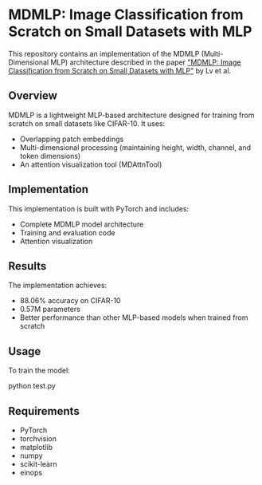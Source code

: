 # MDMLP: Image Classification from Scratch on Small Datasets with MLP

This repository contains an implementation of the MDMLP (Multi-Dimensional MLP) architecture described in the paper ["MDMLP: Image Classification from Scratch on Small Datasets with MLP"](https://arxiv.org/abs/2205.14477) by Lv et al.

## Overview

MDMLP is a lightweight MLP-based architecture designed for training from scratch on small datasets like CIFAR-10. It uses:
- Overlapping patch embeddings
- Multi-dimensional processing (maintaining height, width, channel, and token dimensions)
- An attention visualization tool (MDAttnTool)

## Implementation

This implementation is built with PyTorch and includes:
- Complete MDMLP model architecture
- Training and evaluation code
- Attention visualization

## Results

The implementation achieves:
- 88.06% accuracy on CIFAR-10
- 0.57M parameters
- Better performance than other MLP-based models when trained from scratch

## Usage

To train the model:

python test.py

## Requirements

- PyTorch
- torchvision
- matplotlib
- numpy
- scikit-learn
- einops

